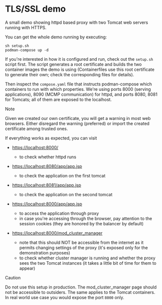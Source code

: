 # TLS/SSL demo

A small demo showing httpd based proxy with two Tomcat web servers running with HTTPS.

You can get the whole demo running by executing:

```shell
sh setup.sh
podman-compose up -d
```

If you're interested in how it is configured and run, check out the `setup.sh` script first. The
script generates a root certificate and builds the two container images the demo is using (Containerfiles
use this root certificate to generate their own; check the corresponding files for details).

Then inspect the `compose.yaml` file that instructs podman-compose which containers to run with
which properties. We're using ports 8000 (serving applications), 8090 (MCMP communication) for httpd, and
ports 8080, 8081 for Tomcats; all of them are exposed to the localhost.

> [!NOTE]
> Given we created our own certificate, you will get a warning in most web browsers. Either disregard
> the warning (preferred) or import the created certificate among trusted ones.

If everything works as expected, you can visit

* [https://localhost:8000/](https://localhost:8000/)

    * to check whether httpd runs

* [https://localhost:8080/app/app.jsp](https://localhost:8080/app/app.jsp)

    * to check the application on the first tomcat

* [https://localhost:8081/app/app.jsp](https://localhost:8081/app/app.jsp)

    * to check the application on the second tomcat

* [https://localhost:8000/app/app.jsp](https://localhost:8000/app/app.jsp)

    * to access the application through proxy
    * in case you're accessing through the browser, pay attention to the session cookies (they are honored by the balancer by default)

* [https://localhost:8000/mod\_cluster\_manager](https://localhost:8000/mod_cluster_manager)

    * note that this should NOT be accessible from the internet as it permits changing settings of the proxy (it's exposed only for the demonstration purposes)
    * to check whether cluster manager is running and whether the proxy sees the two Tomcat instances (it takes a little bit of time for them to appear)


> [!CAUTION]
> Do not use this setup in production. The mod\_cluster\_manager page should not be accessible to outsiders. The same applies
> to the Tomcat containers. In real world use case you would expose the port `8000` only.

